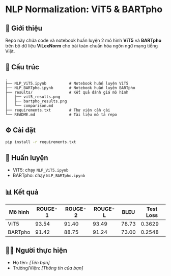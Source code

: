 # NLP Normalization: ViT5 & BARTpho

## 📌 Giới thiệu
Repo này chứa code và notebook huấn luyện 2 mô hình **ViT5** và **BARTpho** trên bộ dữ liệu **ViLexNorm** cho bài toán chuẩn hóa ngôn ngữ mạng tiếng Việt.

## 📂 Cấu trúc
```
.
├── NLP_ViT5.ipynb          # Notebook huấn luyện ViT5
├── NLP_BARTpho.ipynb       # Notebook huấn luyện BARTpho
├── results/                # Kết quả đánh giá mô hình
│   ├── vit5_results.png
│   ├── bartpho_results.png
│   └── comparison.md
├── requirements.txt        # Thư viện cần cài
└── README.md               # Tài liệu mô tả repo
```

## ⚙️ Cài đặt
```bash
pip install -r requirements.txt
```

## 🚀 Huấn luyện
- ViT5: chạy `NLP_ViT5.ipynb`
- BARTpho: chạy `NLP_BARTpho.ipynb`

## 📊 Kết quả
| Mô hình   | ROUGE-1 | ROUGE-2 | ROUGE-L | BLEU | Test Loss |
|-----------|---------|---------|---------|------|-----------|
| ViT5      | 93.54   | 91.40   | 93.49   | 78.73| 0.3629    |
| BARTpho   | 91.42   | 88.75   | 91.24   | 73.00| 0.2548    |

## 👨‍🏫 Người thực hiện
- Họ tên: *[Tên bạn]*
- Trường/Viện: *[Thông tin của bạn]*
